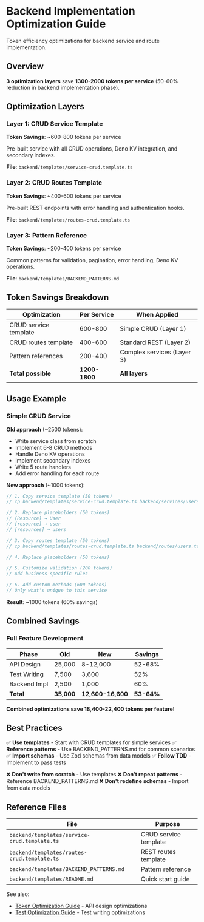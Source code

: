 # Backend Implementation Optimization Guide

Token efficiency optimizations for backend service and route implementation.

## Overview

**3 optimization layers** save **1300-2000 tokens per service** (50-60% reduction in backend implementation phase).

## Optimization Layers

### Layer 1: CRUD Service Template
**Token Savings**: ~600-800 tokens per service

Pre-built service with all CRUD operations, Deno KV integration, and secondary indexes.

**File**: `backend/templates/service-crud.template.ts`

### Layer 2: CRUD Routes Template
**Token Savings**: ~400-600 tokens per service

Pre-built REST endpoints with error handling and authentication hooks.

**File**: `backend/templates/routes-crud.template.ts`

### Layer 3: Pattern Reference
**Token Savings**: ~200-400 tokens per service

Common patterns for validation, pagination, error handling, Deno KV operations.

**File**: `backend/templates/BACKEND_PATTERNS.md`

## Token Savings Breakdown

| Optimization | Per Service | When Applied |
|--------------|-------------|--------------|
| CRUD service template | 600-800 | Simple CRUD (Layer 1) |
| CRUD routes template | 400-600 | Standard REST (Layer 2) |
| Pattern references | 200-400 | Complex services (Layer 3) |
| **Total possible** | **1200-1800** | **All layers** |

## Usage Example

### Simple CRUD Service

**Old approach** (~2500 tokens):
- Write service class from scratch
- Implement 6-8 CRUD methods
- Handle Deno KV operations
- Implement secondary indexes
- Write 5 route handlers
- Add error handling for each route

**New approach** (~1000 tokens):
```typescript
// 1. Copy service template (50 tokens)
// cp backend/templates/service-crud.template.ts backend/services/users.ts

// 2. Replace placeholders (50 tokens)
// [Resource] → User
// [resource] → user
// [resources] → users

// 3. Copy routes template (50 tokens)
// cp backend/templates/routes-crud.template.ts backend/routes/users.ts

// 4. Replace placeholders (50 tokens)

// 5. Customize validation (200 tokens)
// Add business-specific rules

// 6. Add custom methods (600 tokens)
// Only what's unique to this service
```

**Result**: ~1000 tokens (60% savings)

## Combined Savings

### Full Feature Development

| Phase | Old | New | Savings |
|-------|-----|-----|---------|
| API Design | 25,000 | 8-12,000 | 52-68% |
| Test Writing | 7,500 | 3,600 | 52% |
| Backend Impl | 2,500 | 1,000 | 60% |
| **Total** | **35,000** | **12,600-16,600** | **53-64%** |

**Combined optimizations save 18,400-22,400 tokens per feature!**

## Best Practices

✅ **Use templates** - Start with CRUD templates for simple services
✅ **Reference patterns** - Use BACKEND_PATTERNS.md for common scenarios
✅ **Import schemas** - Use Zod schemas from data models
✅ **Follow TDD** - Implement to pass tests

❌ **Don't write from scratch** - Use templates
❌ **Don't repeat patterns** - Reference BACKEND_PATTERNS.md
❌ **Don't redefine schemas** - Import from data models

## Reference Files

| File | Purpose |
|------|---------|
| `backend/templates/service-crud.template.ts` | CRUD service template |
| `backend/templates/routes-crud.template.ts` | REST routes template |
| `backend/templates/BACKEND_PATTERNS.md` | Pattern reference |
| `backend/templates/README.md` | Quick start guide |

See also:
- [Token Optimization Guide](TOKEN_OPTIMIZATION_GUIDE.md) - API design optimizations
- [Test Optimization Guide](TEST_OPTIMIZATION_GUIDE.md) - Test writing optimizations
